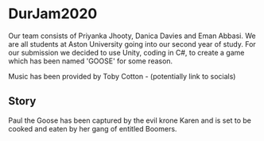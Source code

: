 # DurJam2020

Our team consists of Priyanka Jhooty, Danica Davies and Eman Abbasi. We are all students at Aston University going into our second year of study. For our submission we decided to use Unity, coding in C#, to create a game which has been named 'GOOSE' for some reason.

Music has been provided by Toby Cotton - (potentially link to socials)

## Story

Paul the Goose has been captured by the evil krone Karen and is set to be cooked and eaten by her gang of entitled Boomers.
